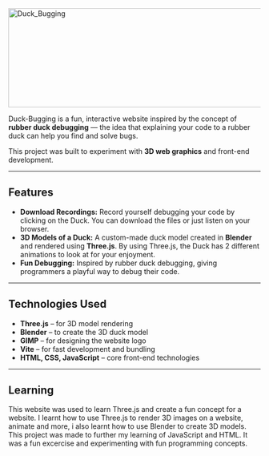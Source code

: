 <img width="1315" height="198" alt="Duck_Bugging" src="https://github.com/user-attachments/assets/7560a847-1393-4c5b-8b54-9cd42552c835" />

Duck-Bugging is a fun, interactive website inspired by the concept of **rubber duck debugging** — the idea that explaining your code to a rubber duck can help you find and solve bugs.  

This project was built to experiment with **3D web graphics** and front-end development.

---

## Features

- **Download Recordings:** Record yourself debugging your code by clicking on the Duck. You can download the files or just listen on your browser.
- **3D Models of a Duck:** A custom-made duck model created in **Blender** and rendered using **Three.js**. By using Three.js, the Duck has 2 different animations to look at for your enjoyment.
- **Fun Debugging:** Inspired by rubber duck debugging, giving programmers a playful way to debug their code.

---

## Technologies Used

- **Three.js** – for 3D model rendering  
- **Blender** – to create the 3D duck model  
- **GIMP** – for designing the website logo  
- **Vite** – for fast development and bundling  
- **HTML, CSS, JavaScript** – core front-end technologies  

---

## Learning

This website was used to learn Three.js and create a fun concept for a website. I learnt how to use Three.js to render 3D images on a website, animate and more, i also learnt how to use Blender to create 3D models.
This project was made to further my learning of JavaScript and HTML. It was a fun excercise and experimenting with fun programming concepts.
